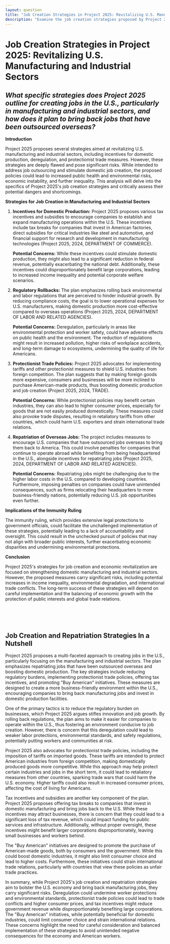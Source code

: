 ```yaml
---
layout: question
title: "Job Creation Strategies in Project 2025: Revitalizing U.S. Manufacturing and Industrial Sectors"
description: "Examine the job creation strategies proposed by Project 2025 for U.S. manufacturing and industrial sectors, and consider the potential risks and flaws in these approaches."
---
```


# Job Creation Strategies in Project 2025: Revitalizing U.S. Manufacturing and Industrial Sectors

## *What specific strategies does Project 2025 outline for creating jobs in the U.S., particularly in manufacturing and industrial sectors, and how does it plan to bring back jobs that have been outsourced overseas?*

**Introduction**

Project 2025 proposes several strategies aimed at revitalizing U.S. manufacturing and industrial sectors, including incentives for domestic production, deregulation, and protectionist trade measures. However, these strategies are deeply flawed and pose significant risks. While intended to address job outsourcing and stimulate domestic job creation, the proposed policies could lead to increased public health and environmental risks, economic instability, and further inequality. This analysis will delve into the specifics of Project 2025's job creation strategies and critically assess their potential dangers and shortcomings.

**Strategies for Job Creation in Manufacturing and Industrial Sectors**

1. **Incentives for Domestic Production:**
   Project 2025 proposes various tax incentives and subsidies to encourage companies to establish and expand manufacturing operations within the U.S. These incentives include tax breaks for companies that invest in American factories, direct subsidies for critical industries like steel and automotive, and financial support for research and development in manufacturing technologies (Project 2025, 2024, DEPARTMENT OF COMMERCE).

   **Potential Concerns:** While these incentives could stimulate domestic production, they might also lead to a significant reduction in federal revenue, potentially exacerbating the national debt. Additionally, these incentives could disproportionately benefit large corporations, leading to increased income inequality and potential corporate welfare scenarios.

2. **Regulatory Rollbacks:**
   The plan emphasizes rolling back environmental and labor regulations that are perceived to hinder industrial growth. By reducing compliance costs, the goal is to lower operational expenses for U.S. manufacturers, making domestic production more cost-effective compared to overseas operations (Project 2025, 2024, DEPARTMENT OF LABOR AND RELATED AGENCIES).

   **Potential Concerns:** Deregulation, particularly in areas like environmental protection and worker safety, could have adverse effects on public health and the environment. The reduction of regulations might result in increased pollution, higher risks of workplace accidents, and long-term damage to ecosystems, undermining the quality of life for Americans.

3. **Protectionist Trade Policies:**
   Project 2025 advocates for implementing tariffs and other protectionist measures to shield U.S. industries from foreign competition. The plan suggests that by making foreign goods more expensive, consumers and businesses will be more inclined to purchase American-made products, thus boosting domestic production and job creation (Project 2025, 2024, TRADE).

   **Potential Concerns:** While protectionist policies may benefit certain industries, they can also lead to higher consumer prices, especially for goods that are not easily produced domestically. These measures could also provoke trade disputes, resulting in retaliatory tariffs from other countries, which could harm U.S. exporters and strain international trade relations.

4. **Repatriation of Overseas Jobs:**
   The project includes measures to encourage U.S. companies that have outsourced jobs overseas to bring them back to America. This could involve penalties for companies that continue to operate abroad while benefiting from being headquartered in the U.S., alongside incentives for repatriating jobs (Project 2025, 2024, DEPARTMENT OF LABOR AND RELATED AGENCIES).

   **Potential Concerns:** Repatriating jobs might be challenging due to the higher labor costs in the U.S. compared to developing countries. Furthermore, imposing penalties on companies could have unintended consequences, such as firms relocating their headquarters to more business-friendly nations, potentially reducing U.S. job opportunities even further.

**Implications of the Immunity Ruling**

The immunity ruling, which provides extensive legal protections to government officials, could facilitate the unchallenged implementation of these strategies, potentially leading to a lack of accountability and oversight. This could result in the unchecked pursuit of policies that may not align with broader public interests, further exacerbating economic disparities and undermining environmental protections.

**Conclusion**

Project 2025's strategies for job creation and economic revitalization are focused on strengthening domestic manufacturing and industrial sectors. However, the proposed measures carry significant risks, including potential increases in income inequality, environmental degradation, and international trade conflicts. The long-term success of these strategies will depend on careful implementation and the balancing of economic growth with the protection of public interests and global trade relations.

<br><br><br>

## <span id="nutshell">Job Creation and Repatriation Strategies In a Nutshell</span>

Project 2025 proposes a multi-faceted approach to creating jobs in the U.S., particularly focusing on the manufacturing and industrial sectors. The plan emphasizes repatriating jobs that have been outsourced overseas and boosting domestic production. The key strategies include reducing regulatory burdens, implementing protectionist trade policies, offering tax incentives, and promoting "Buy American" initiatives. These measures are designed to create a more business-friendly environment within the U.S., encouraging companies to bring back manufacturing jobs and invest in domestic production facilities.

One of the primary tactics is to reduce the regulatory burden on businesses, which Project 2025 argues stifles innovation and job growth. By rolling back regulations, the plan aims to make it easier for companies to operate within the U.S., thus fostering an environment conducive to job creation. However, there is concern that this deregulation could lead to weaker labor protections, environmental standards, and safety regulations, potentially putting workers and communities at risk.

Project 2025 also advocates for protectionist trade policies, including the imposition of tariffs on imported goods. These tariffs are intended to protect American industries from foreign competition, making domestically produced goods more competitive. While this approach may help protect certain industries and jobs in the short term, it could lead to retaliatory measures from other countries, sparking trade wars that could harm the U.S. economy. Higher tariffs could also result in increased consumer prices, affecting the cost of living for Americans.

Tax incentives and subsidies are another key component of the plan. Project 2025 proposes offering tax breaks to companies that invest in domestic manufacturing and bring jobs back to the U.S. While these incentives may attract businesses, there is concern that they could lead to a significant loss of tax revenue, which could impact funding for public services and infrastructure. Additionally, without proper oversight, these incentives might benefit larger corporations disproportionately, leaving small businesses and workers behind.

The "Buy American" initiatives are designed to promote the purchase of American-made goods, both by consumers and the government. While this could boost domestic industries, it might also limit consumer choice and lead to higher costs. Furthermore, these initiatives could strain international trade relations, particularly with countries that view these policies as unfair trade practices.

In summary, while Project 2025's job creation and repatriation strategies aim to bolster the U.S. economy and bring back manufacturing jobs, they carry significant risks. Deregulation could undermine worker protections and environmental standards, protectionist trade policies could lead to trade conflicts and higher consumer prices, and tax incentives might reduce government revenue while disproportionately benefiting large corporations. The "Buy American" initiatives, while potentially beneficial for domestic industries, could limit consumer choice and strain international relations. These concerns highlight the need for careful consideration and balanced implementation of these strategies to avoid unintended negative consequences for the economy and American workers.
